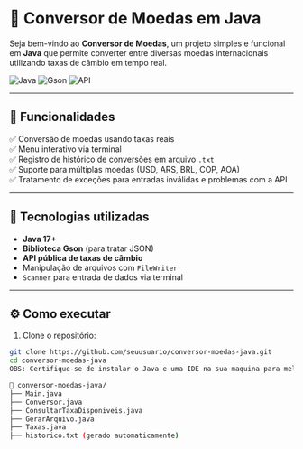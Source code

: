 # 💱 Conversor de Moedas em Java

Seja bem-vindo ao **Conversor de Moedas**, um projeto simples e funcional em **Java** que permite converter entre diversas moedas internacionais utilizando taxas de câmbio em tempo real.

![Java](https://img.shields.io/badge/Java-ED8B00?style=for-the-badge&logo=java&logoColor=white)
![Gson](https://img.shields.io/badge/Gson-JSON-green?style=for-the-badge)
![API](https://img.shields.io/badge/API-Rates-00C8E0?style=for-the-badge)

---

## 📌 Funcionalidades

✅ Conversão de moedas usando taxas reais  
✅ Menu interativo via terminal  
✅ Registro de histórico de conversões em arquivo `.txt`  
✅ Suporte para múltiplas moedas (USD, ARS, BRL, COP, AOA)  
✅ Tratamento de exceções para entradas inválidas e problemas com a API

---

## 🧩 Tecnologias utilizadas

- **Java 17+**
- **Biblioteca Gson** (para tratar JSON)
- **API pública de taxas de câmbio**
- Manipulação de arquivos com `FileWriter`
- `Scanner` para entrada de dados via terminal

---

## ⚙️ Como executar

1. Clone o repositório:
```bash
git clone https://github.com/seuusuario/conversor-moedas-java.git
cd conversor-moedas-java
OBS: Certifique-se de instalar o Java e uma IDE na sua maquina para melhor experiença

📁 conversor-moedas-java/
├── Main.java
├── Conversor.java
├── ConsultarTaxaDisponiveis.java
├── GerarArquivo.java
├── Taxas.java
├── historico.txt (gerado automaticamente)
